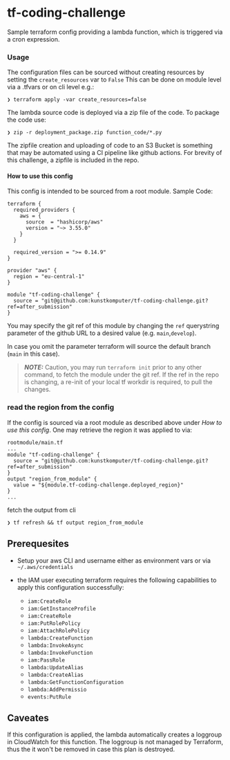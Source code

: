 # tf-coding-challenge

Sample terraform config providing a lambda function, which is triggered via a cron expression.

### Usage

The configuration files can be sourced without creating resources by setting the `create_resources` var to `False`
This can be done on module level via a .tfvars or on cli level e.g.:
```
❯ terraform apply -var create_resources=false
```
The lambda source code is deployed via a zip file of the code. To package the code use:

```
❯ zip -r deployment_package.zip function_code/*.py
```
The zipfile creation and uploading of code to an S3 Bucket is something that may be automated using a CI pipeline
like github actions. For brevity of this challenge, a zipfile is included in the repo.

#### How to use this config

This config is intended to be sourced from a root module.
Sample Code:
```
terraform {
  required_providers {
    aws = {
      source  = "hashicorp/aws"
      version = "~> 3.55.0"
    }
  }

  required_version = ">= 0.14.9"
}

provider "aws" {
  region = "eu-central-1"
}

module "tf-coding-challenge" {
  source = "git@github.com:kunstkomputer/tf-coding-challenge.git?ref=after_submission"
}
```
You may specify the git ref of this module by changing the `ref` querystring parameter of the github URL to a desired value (e.g. `main`,`develop`).

In case you omit the parameter terraform will source the default branch (`main` in this case).

> **_NOTE:_**  Caution, you may run `terraform init` prior to any other command, to fetch the module under the git ref. If the ref in the repo is changing, a re-init of your local tf workdir is required, to pull the changes.

### read the region from the config
If the config is sourced via a root module as described above under _How to use this config_. One may retrieve the region it was applied to via:
```
rootmodule/main.tf
...
module "tf-coding-challenge" {
  source = "git@github.com:kunstkomputer/tf-coding-challenge.git?ref=after_submission"
}
output "region_from_module" {
  value = "${module.tf-coding-challenge.deployed_region}"
}
...
```
fetch the output from cli

```
❯ tf refresh && tf output region_from_module
```
## Prerequesites

- Setup your aws CLI and username either as environment vars or via `~/.aws/credentials`

- the IAM user executing terraform requires the following capabilities to apply this configuration successfully:
  - `iam:CreateRole`
  - `iam:GetInstanceProfile`
  - `iam:CreateRole`
  - `iam:PutRolePolicy`
  - `iam:AttachRolePolicy`
  - `lambda:CreateFunction`
  - `lambda:InvokeAsync`
  - `lambda:InvokeFunction`
  - `iam:PassRole`
  - `lambda:UpdateAlias`
  - `lambda:CreateAlias`
  - `lambda:GetFunctionConfiguration`
  - `lambda:AddPermissio`
  - `events:PutRule`


## Caveates

If this configuration is applied, the lambda automatically creates a loggroup in CloudWatch for this function.
The loggroup is not managed by Terraform, thus the it won't be removed in case this plan is destroyed.
